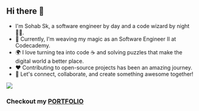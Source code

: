 ## Hi there 👋

- I'm Sohab Sk, a software engineer by day and a code wizard by night 🧙‍♂️. 
- 🔭 Currently, I'm weaving my magic as an Software Engineer II at Codecademy.
- 🌍 I love turning tea into code ☕ and solving puzzles that make the digital world a better place. 
- ❤️ Contributing to open-source projects has been an amazing journey. 
- 👯 Let's connect, collaborate, and create something awesome together!

[![](https://visitcount.itsvg.in/api?id=ITZSHOAIB&icon=0&color=6)](https://visitcount.itsvg.in)

### Checkout my [PORTFOLIO](https://itzshoaib.github.io/)

<!-- Proudly created with GPRM ( https://gprm.itsvg.in ) -->

<!--
**ITZSHOAIB/ITZSHOAIB** is a ✨ _special_ ✨ repository because its `README.md` (this file) appears on your GitHub profile.

Here are some ideas to get you started:

- 🔭 I’m currently working on ...
- 🌱 I’m currently learning ...
- 👯 I’m looking to collaborate on ...
- 🤔 I’m looking for help with ...
- 💬 Ask me about ...
- 📫 How to reach me: ...
- 😄 Pronouns: ...
- ⚡ Fun fact: ...
-->
